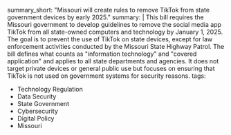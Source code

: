 summary_short: "Missouri will create rules to remove TikTok from state government devices by early 2025."
summary: |
  This bill requires the Missouri government to develop guidelines to remove the social media app TikTok from all state-owned computers and technology by January 1, 2025. The goal is to prevent the use of TikTok on state devices, except for law enforcement activities conducted by the Missouri State Highway Patrol. The bill defines what counts as "information technology" and "covered application" and applies to all state departments and agencies. It does not target private devices or general public use but focuses on ensuring that TikTok is not used on government systems for security reasons.
tags:
  - Technology Regulation
  - Data Security
  - State Government
  - Cybersecurity
  - Digital Policy
  - Missouri

